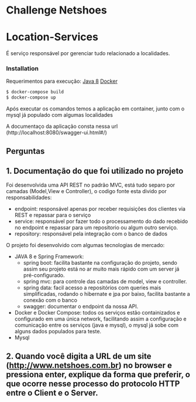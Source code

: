 # Challenge Netshoes

# Location-Services

É serviço responsável por gerenciar tudo relacionado a localidades.
    
### Installation

Requerimentos para execução: 
[Java 8](https://www.oracle.com/java/technologies/javase/javase-jdk8-downloads.html)
[Docker](https://docs.docker.com/docker-for-windows/install/)

```sh
$ docker-compose build
$ docker-compose up
```

Após executar os comandos temos a aplicação em container, junto com o mysql já populado com algumas localidades

A documentaço da aplicação consta nessa url 
(http://localhost:8080/swagger-ui.html#/)

## Perguntas

## 1. Documentação do que foi utilizado no projeto

Foi desenvolvida uma API REST no padrão MVC, está tudo separo por camadas (Model,View e Controller), o codigo fonte esta divido por responsabilidades:
  - endpoint: responsável apenas por receber requisições dos clientes via REST e repassar para o serviço
  - service: responsável por fazer todo o processamento do dado recebido no endpoint e repassar para um repositorio ou algum outro serviço.
  - repository: responsável pela integração com o banco de dados
  
O projeto foi desenvolvido com algumas tecnologias de mercado:

 - JAVA 8 e Spring Framework:
    - spring boot: facilita bastante na configuração do projeto, sendo assim seu projeto está no ar muito mais rápido com um  server já pré-configurado.
    - spring mvc: para controle das camadas de model, view e controller.
    - spring data: facil acesso a repositórios com queries mais simplificadas, rodando o hibernate e jpa por baixo, facilita bastante a conexão com o banco
    - swagger: documentar o endpoint da nossa API.
 - Docker e Docker Compose: todos os serviços estão containizados e configurado em uma única network, facilitando assim a configuração e comunicação entre os serviços (java e mysql), o mysql já sobe com alguns dados populados para teste.
 - Mysql
 
## 2. Quando você digita a URL de um site (http://www.netshoes.com.br) no browser e pressiona enter, explique da forma que preferir, o que ocorre nesse processo do protocolo HTTP entre o Client e o Server.
